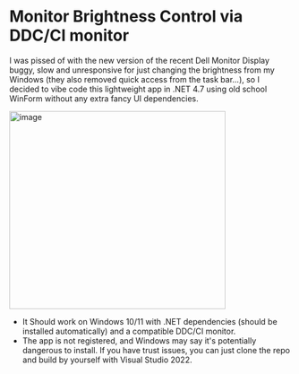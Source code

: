 # Monitor Brightness Control via DDC/CI monitor

I was pissed of with the new version of the recent Dell Monitor Display buggy, slow and unresponsive for just changing the brightness from my Windows (they also removed quick access from the task bar...), so I decided to vibe code this lightweight app in .NET 4.7 using old school WinForm without any extra fancy UI dependencies.

<img width="386" height="353" alt="image" src="https://github.com/user-attachments/assets/b0d6fc71-c2d5-48b0-b11a-d51bba98b8f4" />

- It Should work on Windows 10/11 with .NET dependencies (should be installed automatically) and a compatible DDC/CI monitor.
- The app is not registered, and Windows may say it's potentially dangerous to install. If you have trust issues, you can just clone the repo and build by yourself with Visual Studio 2022.
